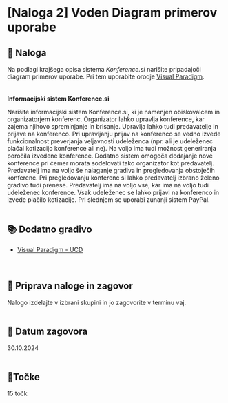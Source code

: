 # [Naloga 2] Voden Diagram primerov uporabe

## 📑 Naloga 

Na podlagi krajšega opisa sistema *Konference.si* narišite pripadajoči diagram primerov uporabe. Pri tem uporabite orodje [Visual Paradigm](https://www.visual-paradigm.com/).
\
\
\
**Informacijski sistem Konference.si**

Narišite informacijski sistem Konference.si, ki je namenjen obiskovalcem in organizatorjem konferenc. Organizator lahko upravlja konference, kar zajema njihovo spreminjanje in brisanje. Upravlja lahko tudi predavatelje in prijave na konferenco. Pri upravljanju prijav na konferenco se vedno izvede funkcionalnost preverjanja veljavnosti udeleženca (npr. ali je udeleženec plačal kotizacijo konference ali ne). Na voljo ima tudi možnost generiranja poročila izvedene konference. Dodatno sistem omogoča dodajanje nove konference pri čemer morata sodelovati tako organizator kot predavatelj. Predavatelj ima na voljo še nalaganje gradiva in pregledovanja obstoječih konferenc. Pri pregledovanju konferenc si lahko predavatelj izbrano želeno gradivo tudi prenese. Predavatelj ima na voljo vse, kar ima na voljo tudi udeleženec konference. Vsak udeleženec se lahko prijavi na konferenco in izvede plačilo kotizacije. Pri slednjem se uporabi zunanji sistem PayPal.<br/><br/>


## 📚 Dodatno gradivo
- [Visual Paradigm - UCD](https://www.visual-paradigm.com/guide/uml-unified-modeling-language/what-is-use-case-diagram/)<br/><br/><br/>


## 📨 Priprava naloge in zagovor
Nalogo izdelajte v izbrani skupini in jo zagovorite v terminu vaj.<br/><br/>


## 📅 Datum zagovora
30.10.2024<br/><br/>


## 🎯Točke
15 točk
